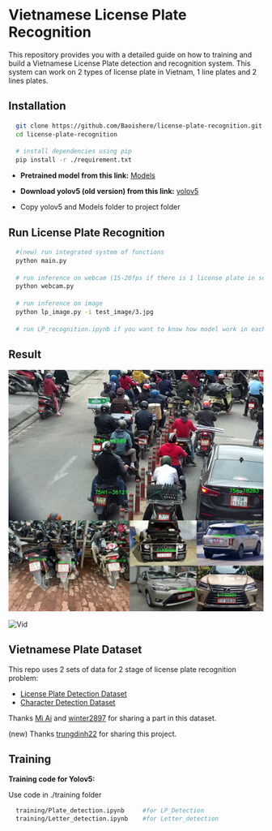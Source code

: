 # Vietnamese License Plate Recognition

This repository provides you with a detailed guide on how to training and build a Vietnamese License Plate detection and recognition system. This system can work on 2 types of license plate in Vietnam, 1 line plates and 2 lines plates.

## Installation

```bash
  git clone https://github.com/Baoishere/license-plate-recognition.git
  cd license-plate-recognition

  # install dependencies using pip 
  pip install -r ./requirement.txt
```

- **Pretrained model from this link:** [Models](https://drive.google.com/drive/folders/1qB8QYr-b-PWsXMO0K3mef66P_kXfhfmM?usp=sharing) 

- **Download yolov5 (old version) from this link:** [yolov5](https://drive.google.com/drive/folders/16Urwqj_x9Y_3KWLcc1cKMDOdYdhaQhxx?usp=sharing)

- Copy yolov5 and Models folder to project folder

## Run License Plate Recognition

```bash
  #(new) run integrated system of functions
  python main.py

  # run inference on webcam (15-20fps if there is 1 license plate in scene)
  python webcam.py 

  # run inference on image
  python lp_image.py -i test_image/3.jpg

  # run LP_recognition.ipynb if you want to know how model work in each step
```

## Result
![Demo 1](result/image.jpg)

![Vid](result/video_1.gif)

## Vietnamese Plate Dataset

This repo uses 2 sets of data for 2 stage of license plate recognition problem:

- [License Plate Detection Dataset](https://drive.google.com/drive/folders/1vlxqJHJzv44X6ECtxH2-FFNbcBc9DIth?usp=sharing)
- [Character Detection Dataset](https://drive.google.com/drive/folders/1wtL4to1LKBO1fBVJEWkYHSun5yh9HRho?usp=sharing)

Thanks [Mì Ai](https://www.miai.vn/thu-vien-mi-ai/) and [winter2897](https://github.com/winter2897/Real-time-Auto-License-Plate-Recognition-with-Jetson-Nano/blob/main/doc/dataset.md) for sharing a part in this dataset.

(new) Thanks [trungdinh22](https://github.com/trungdinh22) for sharing this project.

## Training

**Training code for Yolov5:**

Use code in ./training folder
```bash
  training/Plate_detection.ipynb     #for LP_Detection
  training/Letter_detection.ipynb    #for Letter_detection
```
